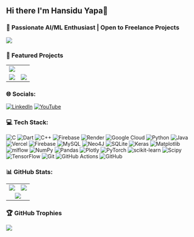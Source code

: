 
## Hi there I'm Hansidu Yapa👋
### 🤖 Passionate AI/ML Enthusiast | Open to Freelance Projects

![](https://komarev.com/ghpvc/?username=JHansiduYapa&style=for-the-badge)

### 🚀 Featured Projects

<table>
  <tr>
    <td align="center" width="50%" >
      <a href="https://github.com/JHansiduYapa/Fine-Tuning-a-Small-Language-Model-for-Cypher-Query-Generation">
        <img src="https://github-readme-stats.vercel.app/api/pin/?username=JHansiduYapa&repo=Fine-Tuning-a-Small-Language-Model-for-Cypher-Query-Generation" />
      </a>
    </td>
    <td align="center" width="50%">
      <a href="https://github.com/JHansiduYapa/Multi-Agent-System-for-Healthcare-Appointment-Booking">
        <img src="" />
      </a>
    </td>
  </tr>
  <tr>
    <td align="center" width="50%">
      <a href="https://github.com/JHansiduYapa/RAG-Powered-Customer-Support-for-E-commerce">
        <img src="https://github-readme-stats.vercel.app/api/pin/?username=JHansiduYapa&repo=RAG-Powered-Customer-Support-for-E-commerce" />
      </a>
    </td>
    <td align="center" width="50%">
      <a href="https://github.com/JHansiduYapa/Transformer-Model-from-Scratch">
        <img src="https://github-readme-stats.vercel.app/api/pin/?username=JHansiduYapa&repo=Transformer-Model-from-Scratch" />
      </a>
    </td>
  </tr>
</table>

###  🌐 Socials:
[![LinkedIn](https://img.shields.io/badge/LinkedIn-%230077B5.svg?logo=linkedin&logoColor=white)](https://linkedin.com/in/janithhansidu) [![YouTube](https://img.shields.io/badge/YouTube-%23FF0000.svg?logo=YouTube&logoColor=white)](https://youtube.com/@JanithHansidu) 

### 💻 Tech Stack:
![C](https://img.shields.io/badge/c-%2300599C.svg?style=for-the-badge&logo=c&logoColor=white) ![Dart](https://img.shields.io/badge/dart-%230175C2.svg?style=for-the-badge&logo=dart&logoColor=white) ![C++](https://img.shields.io/badge/c++-%2300599C.svg?style=for-the-badge&logo=c%2B%2B&logoColor=white) ![Firebase](https://img.shields.io/badge/firebase-%23039BE5.svg?style=for-the-badge&logo=firebase) ![Render](https://img.shields.io/badge/Render-%46E3B7.svg?style=for-the-badge&logo=render&logoColor=white) ![Google Cloud](https://img.shields.io/badge/GoogleCloud-%234285F4.svg?style=for-the-badge&logo=google-cloud&logoColor=white) ![Python](https://img.shields.io/badge/python-3670A0?style=for-the-badge&logo=python&logoColor=ffdd54) ![Java](https://img.shields.io/badge/java-%23ED8B00.svg?style=for-the-badge&logo=openjdk&logoColor=white) ![Vercel](https://img.shields.io/badge/vercel-%23000000.svg?style=for-the-badge&logo=vercel&logoColor=white) ![Firebase](https://img.shields.io/badge/firebase-a08021?style=for-the-badge&logo=firebase&logoColor=ffcd34) ![MySQL](https://img.shields.io/badge/mysql-4479A1.svg?style=for-the-badge&logo=mysql&logoColor=white) ![Neo4J](https://img.shields.io/badge/Neo4j-008CC1?style=for-the-badge&logo=neo4j&logoColor=white) ![SQLite](https://img.shields.io/badge/sqlite-%2307405e.svg?style=for-the-badge&logo=sqlite&logoColor=white) ![Keras](https://img.shields.io/badge/Keras-%23D00000.svg?style=for-the-badge&logo=Keras&logoColor=white) ![Matplotlib](https://img.shields.io/badge/Matplotlib-%23ffffff.svg?style=for-the-badge&logo=Matplotlib&logoColor=black) ![mlflow](https://img.shields.io/badge/mlflow-%23d9ead3.svg?style=for-the-badge&logo=numpy&logoColor=blue) ![NumPy](https://img.shields.io/badge/numpy-%23013243.svg?style=for-the-badge&logo=numpy&logoColor=white) ![Pandas](https://img.shields.io/badge/pandas-%23150458.svg?style=for-the-badge&logo=pandas&logoColor=white) ![Plotly](https://img.shields.io/badge/Plotly-%233F4F75.svg?style=for-the-badge&logo=plotly&logoColor=white) ![PyTorch](https://img.shields.io/badge/PyTorch-%23EE4C2C.svg?style=for-the-badge&logo=PyTorch&logoColor=white) ![scikit-learn](https://img.shields.io/badge/scikit--learn-%23F7931E.svg?style=for-the-badge&logo=scikit-learn&logoColor=white) ![Scipy](https://img.shields.io/badge/SciPy-%230C55A5.svg?style=for-the-badge&logo=scipy&logoColor=%white) ![TensorFlow](https://img.shields.io/badge/TensorFlow-%23FF6F00.svg?style=for-the-badge&logo=TensorFlow&logoColor=white) ![Git](https://img.shields.io/badge/git-%23F05033.svg?style=for-the-badge&logo=git&logoColor=white) ![GitHub Actions](https://img.shields.io/badge/github%20actions-%232671E5.svg?style=for-the-badge&logo=githubactions&logoColor=white) ![GitHub](https://img.shields.io/badge/github-%23121011.svg?style=for-the-badge&logo=github&logoColor=white)

### 📊 GitHub Stats:
  <table>
    <tr>
      <td>
        <img src="https://github-readme-stats.vercel.app/api?username=JHansiduYapa&theme=default&hide_border=false&include_all_commits=false&count_private=true" />
      </td>
      <td>
        <img src="https://github-readme-stats.vercel.app/api/top-langs/?username=JHansiduYapa&theme=default&hide_border=false&include_all_commits=false&count_private=true&layout=compact" />
      </td>
    </tr>
    <tr>
      <td colspan="2" align="center">
        <img src="https://nirzak-streak-stats.vercel.app/?user=JHansiduYapa&theme=default&hide_border=false" />
      </td>
    </tr>
  </table>



### 🏆 GitHub Trophies

![](https://github-profile-trophy.vercel.app/?username=JHansiduYapa&theme=default&no-frame=false&no-bg=false&margin-w=5)
